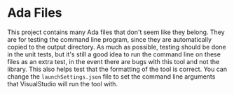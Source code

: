 ﻿# Ada Files
This project contains many Ada files that don't seem like they belong. They are for testing the command line program, since they are automatically copied to the output directory.
As much as possible, testing should be done in the unit tests, but it's still a good idea to run the command line on these files as an extra test, in the event there are bugs with this tool and not the library. This also helps test that the formatting of the tool is correct.
You can change the `launchSettings.json` file to set the command line arguments that VisualStudio will run the tool with.